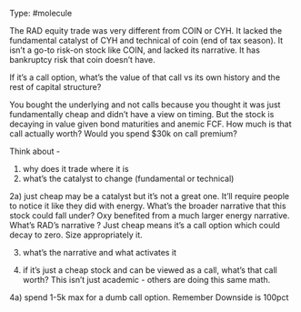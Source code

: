 Type: #molecule 

The RAD equity trade was very different from COIN or CYH. It lacked the fundamental catalyst of CYH and technical of coin (end of tax season). It isn’t a go-to risk-on stock like COIN, and lacked its narrative. It has bankruptcy risk that coin doesn’t have.  

If it’s a call option, what’s the value of that call vs its own history and the rest of capital structure?

You bought the underlying and not calls because you thought it was just fundamentally cheap and didn’t have a view on timing. But the stock is decaying in value given bond maturities and anemic FCF. How much is that call actually worth? Would you spend $30k on call premium? 

Think about - 

1) why does it trade where it is
2) what’s the catalyst to change (fundamental or technical)

2a) just cheap may be a catalyst but it’s not a great one. It’ll require people to notice it like they did with energy. What’s the broader narrative that this stock could fall under? Oxy benefited from a much larger energy narrative. What’s RAD’s narrative ? Just cheap means it’s a call option which could decay to zero. Size appropriately it.

3) what’s the narrative and what activates it

4) if it’s just a cheap stock and can be viewed as a call, what’s that call worth? This isn’t just academic - others are doing this same math. 

4a) spend 1-5k max for a dumb call option. Remember Downside is 100pct